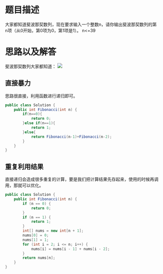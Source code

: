 # 题目描述
大家都知道斐波那契数列，现在要求输入一个整数n，请你输出斐波那契数列的第n项（从0开始，第0项为0，第1项是1）。
n<=39


# 思路以及解答
斐波那契数列大家都知道：
![](https://imgconvert.csdnimg.cn/aHR0cHM6Ly9tYXJrZG93bnBpY3R1cmUub3NzLWNuLXFpbmdkYW8uYWxpeXVuY3MuY29tLzIwMjAwNzA1MjMzODI0LnBuZw?x-oss-process=image/format,png)

## 直接暴力
思路很直接，利用函数进行递归即可。
```java
public class Solution {
    public int Fibonacci(int n) {
        if(n==0){
            return 0;
        }else if(n==1){
            return 1;
        }else{
            return Fibonacci(n-1)+Fibonacci(n-2);
        }
    }
}
```

## 重复利用结果
直接递归会造成很多重复的计算，要是我们把计算结果先存起来，使用的时候再调用，那就可以优化。
```java
public class Solution {
    public int Fibonacci(int n) {
        if (n == 0) {
            return 0;
        }
        if (n == 1) {
            return 1;
        }
        int[] nums = new int[n + 1];
        nums[0] = 0;
        nums[1] = 1;
        for (int i = 2; i <= n; i++) {
            nums[i] = nums[i - 1] + nums[i - 2];
        }
        return nums[n];
    }
}
```

